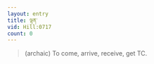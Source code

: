 ```yaml
---
layout: entry
title: ལྟན་
vid: Hill:0717
count: 0
---
```

> (archaic) To come, arrive, receive, get TC\.


